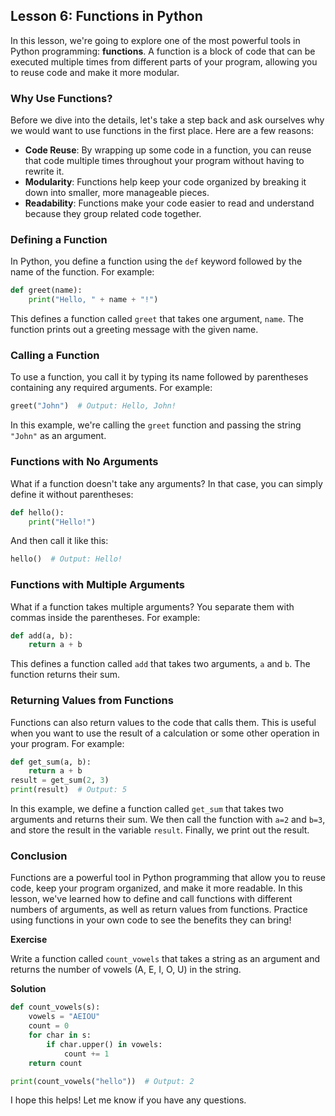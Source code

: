 ## Lesson 6: Functions in Python

In this lesson, we're going to explore one of the most powerful tools in Python programming: **functions**. A function is a block of code that can be executed multiple times from different parts of your program, allowing you to reuse code and make it more modular.

### Why Use Functions?

Before we dive into the details, let's take a step back and ask ourselves why we would want to use functions in the first place. Here are a few reasons:

- **Code Reuse**: By wrapping up some code in a function, you can reuse that code multiple times throughout your program without having to rewrite it.
- **Modularity**: Functions help keep your code organized by breaking it down into smaller, more manageable pieces.
- **Readability**: Functions make your code easier to read and understand because they group related code together.

### Defining a Function

In Python, you define a function using the `def` keyword followed by the name of the function. For example:

```python
def greet(name):
    print("Hello, " + name + "!")
```

This defines a function called `greet` that takes one argument, `name`. The function prints out a greeting message with the given name.

### Calling a Function

To use a function, you call it by typing its name followed by parentheses containing any required arguments. For example:

```python
greet("John")  # Output: Hello, John!
```

In this example, we're calling the `greet` function and passing the string `"John"` as an argument.

### Functions with No Arguments

What if a function doesn't take any arguments? In that case, you can simply define it without parentheses:

```python
def hello():
    print("Hello!")
```

And then call it like this:

```python
hello()  # Output: Hello!
```

### Functions with Multiple Arguments

What if a function takes multiple arguments? You separate them with commas inside the parentheses. For example:

```python
def add(a, b):
    return a + b
```

This defines a function called `add` that takes two arguments, `a` and `b`. The function returns their sum.

### Returning Values from Functions

Functions can also return values to the code that calls them. This is useful when you want to use the result of a calculation or some other operation in your program. For example:

```python
def get_sum(a, b):
    return a + b
result = get_sum(2, 3)
print(result)  # Output: 5
```

In this example, we define a function called `get_sum` that takes two arguments and returns their sum. We then call the function with `a=2` and `b=3`, and store the result in the variable `result`. Finally, we print out the result.

### Conclusion

Functions are a powerful tool in Python programming that allow you to reuse code, keep your program organized, and make it more readable. In this lesson, we've learned how to define and call functions with different numbers of arguments, as well as return values from functions. Practice using functions in your own code to see the benefits they can bring!

**Exercise**

Write a function called `count_vowels` that takes a string as an argument and returns the number of vowels (A, E, I, O, U) in the string.

**Solution**

```python
def count_vowels(s):
    vowels = "AEIOU"
    count = 0
    for char in s:
        if char.upper() in vowels:
            count += 1
    return count

print(count_vowels("hello"))  # Output: 2
```

I hope this helps! Let me know if you have any questions.
